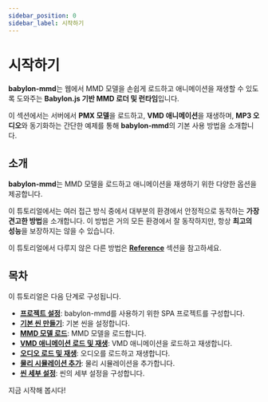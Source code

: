 ```yaml
---
sidebar_position: 0
sidebar_label: 시작하기
---
```


# 시작하기

**babylon-mmd**는 웹에서 MMD 모델을 손쉽게 로드하고 애니메이션을 재생할 수 있도록 도와주는 **Babylon.js 기반 MMD 로더 및 런타임**입니다.

이 섹션에서는 서버에서 **PMX 모델**을 로드하고, **VMD 애니메이션**을 재생하며, **MP3 오디오**와 동기화하는 간단한 예제를 통해 **babylon-mmd**의 기본 사용 방법을 소개합니다.

## 소개

**babylon-mmd**는 MMD 모델을 로드하고 애니메이션을 재생하기 위한 다양한 옵션을 제공합니다.

이 튜토리얼에서는 여러 접근 방식 중에서 대부분의 환경에서 안정적으로 동작하는 **가장 견고한 방법**을 소개합니다. 이 방법은 거의 모든 환경에서 잘 동작하지만, 항상 **최고의 성능**을 보장하지는 않을 수 있습니다.

이 튜토리얼에서 다루지 않은 다른 방법은 [**Reference**](../reference/) 섹션을 참고하세요.

## 목차

이 튜토리얼은 다음 단계로 구성됩니다.

- [**프로젝트 설정**](./project-setup): babylon-mmd를 사용하기 위한 SPA 프로젝트를 구성합니다.
- [**기본 씬 만들기**](./create-basic-scene): 기본 씬을 설정합니다.
- [**MMD 모델 로드**](./load-mmd-model): MMD 모델을 로드합니다.
- [**VMD 애니메이션 로드 및 재생**](./load-and-play-vmd-animation): VMD 애니메이션을 로드하고 재생합니다.
- [**오디오 로드 및 재생**](./load-and-play-audio): 오디오를 로드하고 재생합니다.
- [**물리 시뮬레이션 추가**](./add-physics): 물리 시뮬레이션을 추가합니다.
- [**씬 세부 설정**](./scene-details): 씬의 세부 설정을 구성합니다.

지금 시작해 봅시다!
